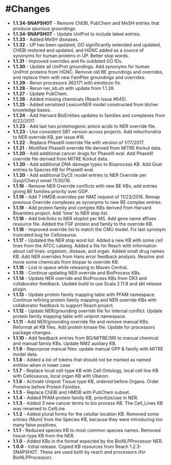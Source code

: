 #Changes
=======
+ **1.1.34-SNAPSHOT** - Remove ChEBI, PubChem and MeSH entries that produce spurious groundings.
+ **1.1.34-SNAPSHOT** - Update UniProt to include latest entries.
+ **1.1.33** - Added MeSH diseases.
+ **1.1.32** - UP has been updated, GO significantly extended and updated, CHEBI restored and updated, and HGNC added as a source of synonyms for human proteins in UP. Better stop words. 
+ **1.1.31** - Improved overrides and fix outdated GO IDs.
+ **1.1.30** - Update all UniProt groundings. Add synonyms for human UniProt proteins from HGNC. Remove old BE groundings and overrides, and replace them with new FamPlex groundings and overrides.
+ **1.1.29** - Rerun processors 362171 with emoticon fix.
+ **1.1.28** - Rerun ner_kb.sh with update from 1.1.28.
+ **1.1.27** - Update PubChem.
+ **1.1.26** - Added missing chemicals (Reach issue #645).
+ **1.1.25** - Added serialized LexiconNER model constructed from kb/ner knowledge bases.
+ **1.1.24** - Add Harvard BioEntities updates to families and complexes from 8/22/2017.
+ **1.1.23** - Add last two proteinogenic amino acids to NER override file.
+ **1.1.23** - Use consistent SBT version across projects. Add mitochondria to NER override KB, per issue #16.
+ **1.1.22** - Replace PhaseIII override file with version of 1/17/2017.
+ **1.1.21** - Modified PhaseIII override file derived from MITRE Korkut data.
+ **1.1.20** - Add additional cancer drugs for PhaseIII eval. Add PhaseIII override file derived from MITRE Korkut data.
+ **1.1.20** - Add additional DNA damage types to Bioprocess KB. Add Goat entries to Species KB for PhaseIII eval.
+ **1.1.20** - Add additional DyCE model entries to NER Override per Gyoji/Cheryl email 11/30/16.
+ **1.1.19** - Remove NER Override conflicts with new BE KBs, add entries giving BE families priority over GGP.
+ **1.1.19** - Add 7 HMDB overrides per NMZ request of 11/23/2016. Remap previous Override complexes as synonyms to new BE complex entries.
+ **1.1.19** - Add protein family and complex KBs derived from Harvard Bioentites project. Add 'time' to NER stop list.
+ **1.1.18** - Add link/links to NER stoplist per MS. Add gene name affixes resource file. Added the FGF protein and family to the override KB.
+ **1.1.18** - Improved override list to match the CMU model. Fix last synonym truncated bug for Cellosaurus.
+ **1.1.17** - Updated the NER stop word list. Added a new KB with some cell lines from the ATCC catalog. Added a file for Reach with information about cell lines: organism, disease, and organ. Added small drug names KB. Add NER overrides from Hans error feedback analysis. Resolve and move some chemicals from biopax to override KB.
+ **1.1.16** - Lost in space while releasing to Maven Central.
+ **1.1.15** - Continue updating NER override and BioProcess KBs.
+ **1.1.14** - Update NER override and BioProcess KBs from DR3 and collaborator feedback. Update build to use Scala 2.11.8 and sbt release plugin.
+ **1.1.13** - Update protein family mapping table with PFAM namespace. Continue refining protein family mapping and NER override KBs with collaborator feedback to support Reach project.
+ **1.1.12** - Update NER/grounding override file for internal conflict. Update protein family mapping table with uniprot namespace.
+ **1.1.11** - Add NER/grounding override file and remove manual KBs. Reformat all KB files. Add protein kinase file. Update for processors package changes.
+ **1.1.10** - Add feedback entries from BG/MITRE/SRI to manual chemical and manual family KBs. Update NMZ auxliary KB.
+ **1.1.9** - Repurpose manual files: update manual GPP & family with MITRE model data.
+ **1.1.8** - Added a list of tokens that should not be marked as named entities when in lower case
+ **1.1.7** - Replace local cell-type KB with Cell Ontology, local cell line KB with Cellosaurus, local organ KB with Uberon.
+ **1.1.6** - Activate Uniprot Tissue type KB, ordered before Organs. Order Proteins before Protein Families.
+ **1.1.5** - Replace ChEBI and HMDB with PubChem subset.
+ **1.1.4** - Added PFAM protein family KB, prioritize/use in NER.
+ **1.1.3** - Added 3 new cancer terms to bio process KB. The Cell_Lines KB was renamed to CellLine.
+ **1.1.2** - Added plural forms for the celullar location KB. Removed some entries (Mum) from the Species KB, because they were introducing too many false positives.
+ **1.1.1** - Reduced species KB to most common species names. Removed tissue-type KB from the NER.
+ **1.1.0** - Added KBs in the format expected by the BioNLPProcessor NER.
+ **1.0.0** - Initial release. Copied KB resources from Reach 1.2.3-SNAPSHOT. These are used both by reach and processors (for BioNLPProcessor).
